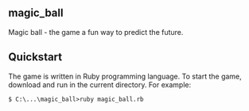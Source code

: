 ## magic_ball
Magic ball - the game a fun way to predict the future.

## Quickstart
The game is written in Ruby programming language. 
To start the game, download and run in the current directory.
For example:

```
$ C:\...\magic_ball>ruby magic_ball.rb
```
